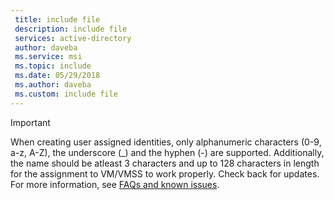 ```yaml
---
 title: include file
 description: include file
 services: active-directory
 author: daveba
 ms.service: msi
 ms.topic: include
 ms.date: 05/29/2018
 ms.author: daveba
 ms.custom: include file
---
```


> [!IMPORTANT]
> When creating user assigned identities, only alphanumeric characters (0-9, a-z, A-Z), the underscore (\_) and the hyphen (-) are supported. Additionally, the name should be atleast 3 characters and up to 128 characters in length for the assignment to VM/VMSS to work properly. Check back for updates. For more information, see [FAQs and known issues](../articles/active-directory/managed-identities-azure-resources/known-issues.md).